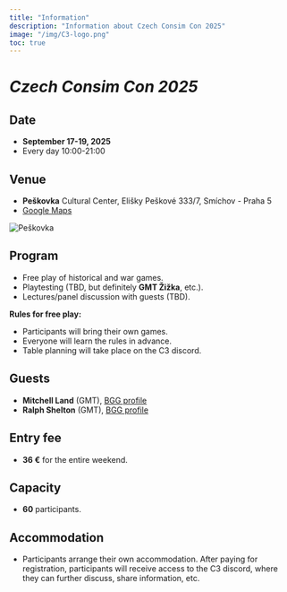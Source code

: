 ```yaml
---
title: "Information"
description: "Information about Czech Consim Con 2025"
image: "/img/C3-logo.png"
toc: true
---
```


# _Czech Consim Con 2025_

## Date

* **September 17-19, 2025**
* Every day 10:00-21:00

## Venue

* **Peškovka** Cultural Center, 
  Elišky Peškové 333/7,
  Smíchov - Praha 5
* [Google Maps](https://maps.app.goo.gl/c1FuPaTr4JWczgee7)

![Peškovka](/img/Peskovka.jpg)


## Program

* Free play of historical and war games.
* Playtesting (TBD, but definitely **GMT Žižka**, etc.).
* Lectures/panel discussion with guests (TBD).

**Rules for free play:**

* Participants will bring their own games.
* Everyone will learn the rules in advance.
* Table planning will take place on the C3 discord.

## Guests

* **Mitchell Land** (GMT), [BGG profile](https://boardgamegeek.com/boardgamedesigner/36545/mitchell-land)
* **Ralph Shelton** (GMT), [BGG profile](https://boardgamegeek.com/boardgamedesigner/103902/ralph-shelton)

## Entry fee

* **36 €** for the entire weekend.

## Capacity

* **60** participants.

## Accommodation

* Participants arrange their own accommodation. After paying for registration, participants will receive access to the C3 discord, where they can further discuss, share information, etc.

